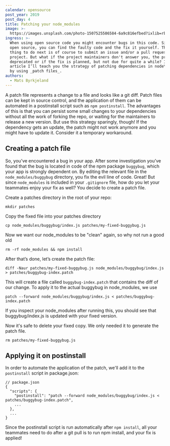 ```yaml
---
calendar: opensource
post_year: 2019
post_day: 4
title: Patching your node_modules
image: >-
  https://images.unsplash.com/photo-1507525586584-6a9c816efbed?ixlib=rb-1.2.1&ixid=eyJhcHBfaWQiOjEyMDd9&auto=format&fit=crop&w=2250&q=80
ingress: >-
  When using open source code you might encounter bugs in this code. Since it's
  open source, you can find the faulty code and the fix it yourself. The right
  thing to do next is of course to submit an issue and/or a pull request on the
  project. But what if the project maintainers don't answer you, the project is
  deprecated or if the fix is planned, but not due for quite a while? In this
  article I’ll teach you the strategy of patching dependencies in node\_modules
  by using _patch files_.
authors:
  - Mats Byrkjeland
---
```

A patch file represents a change to a file and looks like a git diff. Patch files can be kept in source control, and the application of them can be automated in a postinstall script such as `npm postinstall`. The advantages of this is that you can persist some small changes to your dependencies without all the work of forking the repo, or waiting for the maintainers to release a new version. But use this strategy sparingly, though! If the dependency gets an update, the patch might not work anymore and you might have to update it. Consider it a temporary workaround.

## Creating a patch file
So, you’ve encountered a bug in your app. After some investigation you’ve found that the bug is located in code of the npm package `buggybug`, which your app is strongly dependent on. By editing the relevant file in the `node_modules/buggybug` directory, you fix the evil line of code. Great! But since `node_modules` is included in your `.gitignore` file, how do you let your teammates enjoy your fix as well? You decide to create a patch file.

Create a patches directory in the root of your repo:

```
mkdir patches
```

Copy the fixed file into your patches directory
```
cp node_modules/buggybug/index.js patches/my-fixed-buggybug.js
```

Now we want our node_modules to be "clean" again, so why not run a good old

```
rm -rf node_modules && npm install
```

After that’s done, let’s create the patch file:

```
diff -Naur patches/my-fixed-buggybug.js node_modules/buggybug/index.js > patches/buggybug-index.patch
```

This will create a file called `buggybug-index.patch` that contains the diff of our change. To apply it to the actual buggybug in node_modules, we use 

```
patch --forward node_modules/buggybug/index.js < patches/buggybug-index.patch
```

If you inspect your node_modules after running this, you should see that buggybug/index.js is updated with your fixed version.

Now it's safe to delete your fixed copy. We only needed it to generate the patch file.
```
rm patches/my-fixed-buggybug.js
```

## Applying it on postinstall

In order to automate the application of the patch, we'll add it to the `postinstall` script in package.json:
```
// package.json
{
  "scripts": {
    "postinstall": "patch --forward node_modules/buggybug/index.js < patches/buggybug-index.patch",
    ...
  },
  ...
}
```

Since the postinstall script is run automatically after `npm install`, all your teammates need to do after a git pull is to run npm install, and your fix is applied!
